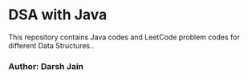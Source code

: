# DSA with Java
This repository contains Java codes and LeetCode problem codes for different Data Structures.. <br>

### Author: Darsh Jain 
